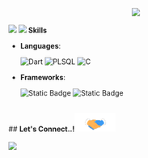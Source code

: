 
<p align="center">
  <a href="https://github.com/DenverCoder1/readme-typing-svg"><img src="https://readme-typing-svg.herokuapp.com?font=Time+New+Roman&color=cyan&size=25&center=true&vCenter=true&width=600&height=100&lines=Mobile+Developer+/+Agility+Enthusiast,;Flutter+Developer,;Active+Learner,;Love+to+learn+new+stuffs..<3"></a>
</p>


<img src="https://user-images.githubusercontent.com/73097560/115834477-dbab4500-a447-11eb-908a-139a6edaec5c.gif"> <img src="https://media2.giphy.com/media/QssGEmpkyEOhBCb7e1/giphy.gif?cid=ecf05e47a0n3gi1bfqntqmob8g9aid1oyj2wr3ds3mg700bl&rid=giphy.gif" width ="25"><b> Skills</b>
<br>

<p align="center">

- **Languages**:
    
  ![Dart](https://img.shields.io/badge/DART-Maker?style=Plastic&logo=dart&color=f00000)
  ![PLSQL](https://img.shields.io/badge/PL%2FSQL-Maker?style=flat%20square&color=FB6542)
  ![C](https://img.shields.io/badge/C%2B%2B-Maker?style=flat%20square&logo=cplusplus&color=598234)
  
- **Frameworks**:

  ![Static Badge](https://img.shields.io/badge/Flutter-Maker?style=flat%20square&logo=flutter&color=375e97)
  ![Static Badge](https://img.shields.io/badge/Android-Maker?style=flat%20square&logo=android&labelColor=000000&color=ffffff)

</p>

<br>
## <b> Let's Connect..!</b><img src="https://github.com/0xAbdulKhalid/0xAbdulKhalid/raw/main/assets/mdImages/handshake.gif" width ="80">
<br>
<br>
<img src="https://user-images.githubusercontent.com/73097560/115834477-dbab4500-a447-11eb-908a-139a6edaec5c.gif">
<br>

